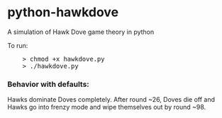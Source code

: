 python-hawkdove
===============

A simulation of Hawk Dove game theory in python

To run:

<pre>
	> chmod +x hawkdove.py
	> ./hawkdove.py
</pre>

<h3>Behavior with defaults:</h3>
Hawks dominate Doves completely. After round ~26, Doves die off and Hawks go into frenzy mode and wipe themselves out by round ~98.